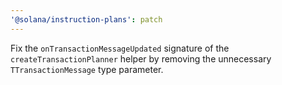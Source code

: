 ```yaml
---
'@solana/instruction-plans': patch
---
```


Fix the `onTransactionMessageUpdated` signature of the `createTransactionPlanner` helper by removing the unnecessary `TTransactionMessage` type parameter.
